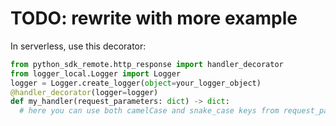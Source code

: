 # TODO: rewrite with more example

In serverless, use this decorator:
```py
from python_sdk_remote.http_response import handler_decorator
from logger_local.Logger import Logger
logger = Logger.create_logger(object=your_logger_object)
@handler_decorator(logger=logger)
def my_handler(request_parameters: dict) -> dict:
  # here you can use both camelCase and snake_case keys from request_parameters
```